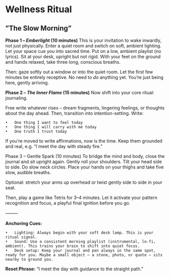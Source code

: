 # Wellness Ritual
## ”The Slow Morning”

**Phase 1 – _Emberlight_ (10 minutes)**
This is your invitation to wake inwardly, not just physically.
Enter a quiet room and switch on soft, ambient lighting. Let your space cue you into sacred time. Put on a low, ambient playlist (no lyrics). Sit at your desk, upright but not rigid. With your feet on the ground and hands relaxed, take three long, conscious breaths.

Then: gaze softly out a window or into the quiet room. Let the first few minutes be entirely receptive. No need to _do_ anything yet. You’re just being here, gently arriving.

**Phase 2 – _The Inner Flame_ (15 minutes)**
Now shift into your core ritual: journaling.

Free write whatever rises – dream fragments, lingering feelings, or thoughts about the day ahead. Then, transition into intention-setting. Write:

	•	One thing I want to feel today
	•	One thing I will carry with me today
	•	One truth I trust today

If you’re moved to write affirmations, now is the time. Keep them grounded and real, e.g. “I meet the day with steady fire.”

Phase 3 – Gentle Spark (10 minutes)
To bridge the mind and body, close the journal and sit upright again. Gently roll your shoulders. Tilt your head side to side. Do slow neck circles. Place your hands on your thighs and take five slow, audible breaths. 

Optional: stretch your arms up overhead or twist gently side to side in your seat.

Then, play a game like Tetris for 3–4 minutes. Let it activate your pattern recognition and focus, a playful final ignition before you go.

⸻

**Anchoring Cues:**

	•	Lighting: Always begin with your soft desk lamp. This is your ritual signal.
	•	Sound: Use a consistent morning playlist (instrumental, lo-fi, ambient). This trains your brain to shift into quiet focus.
	•	Desk setup: Keep your journal and pen always in the same spot, ready for you. Maybe a small object – a stone, photo, or quote – sits nearby to ground you.

**Reset Phrase:**
“I meet the day with guidance to the straight path.”
